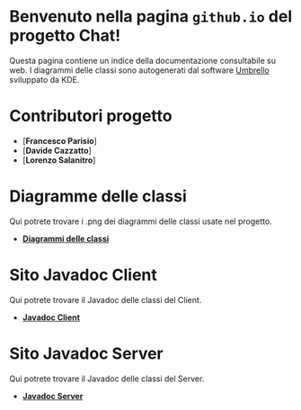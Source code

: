 # Benvenuto nella pagina `github.io` del progetto Chat!

Questa pagina contiene un indice della documentazione consultabile su web.
I diagrammi delle classi sono autogenerati dal software [Umbrello](https://umbrello.kde.org/) sviluppato da KDE.

# Contributori progetto
- [**Francesco Parisio**]
- [**Davide Cazzatto**]
- [**Lorenzo Salanitro**]

# Diagramme delle classi
Qui potrete trovare i .png dei diagrammi delle classi usate nel progetto.
- [**Diagrammi delle classi**](./graphs/graphs.md)

# Sito Javadoc Client
Qui potrete trovare il Javadoc delle classi del Client.
- [**Javadoc Client**](./javadoc/client/index.html)

# Sito Javadoc Server
Qui potrete trovare il Javadoc delle classi del Server.
- [**Javadoc Server**](./javadoc/server/index.html)


